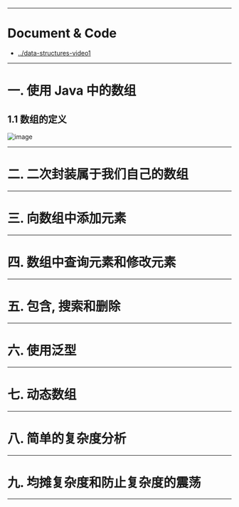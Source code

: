 


---

# Document & Code

- [../data-structures-video1](https://github.com/zozospider/note/blob/master/master/data-structures/data-structures-video1.md)

---

# 一. 使用 Java 中的数组

## 1.1 数组的定义

![image]()



---

# 二. 二次封装属于我们自己的数组

---

# 三. 向数组中添加元素

---

# 四. 数组中查询元素和修改元素

---

# 五. 包含, 搜索和删除

---

# 六. 使用泛型

---

# 七. 动态数组

---

# 八. 简单的复杂度分析

---

# 九. 均摊复杂度和防止复杂度的震荡

---
